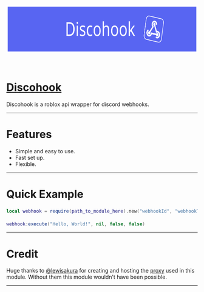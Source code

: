 <p align="center" width="100%">
    <img src="resources/Discohook_Github_README_Thumbnail.svg" alt="Discohook" height="128em"/>
</p>

<br>

# [**Discohook**](https://www.roblox.com/library/12390338563)

Discohook is a roblox api wrapper for discord webhooks.

<hr>

# Features

- Simple and easy to use.
- Fast set up.
- Flexible.

<hr>

# Quick Example

```lua
local webhook = require(path_to_module_here).new("webhookId", "webhookToken")

webhook:execute("Hello, World!", nil, false, false)
```

<hr>

# Credit

Huge thanks to [@lewisakura](https://www.roblox.com/users/25704749/profile) for creating and hosting the [proxy](https://github.com/lewisakura/webhook-proxy) used in this module. Without them this module wouldn't have been possible.

<hr>